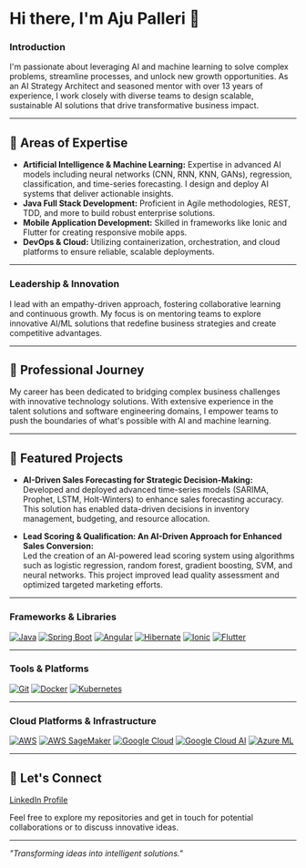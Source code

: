 # Hi there, I'm Aju Palleri 👋

### Introduction
I'm passionate about leveraging AI and machine learning to solve complex problems, streamline processes, and unlock new growth opportunities. As an AI Strategy Architect and seasoned mentor with over 13 years of experience, I work closely with diverse teams to design scalable, sustainable AI solutions that drive transformative business impact.

---

## 🚀 Areas of Expertise
- **Artificial Intelligence & Machine Learning:** Expertise in advanced AI models including neural networks (CNN, RNN, KNN, GANs), regression, classification, and time-series forecasting. I design and deploy AI systems that deliver actionable insights.
- **Java Full Stack Development:** Proficient in Agile methodologies, REST, TDD, and more to build robust enterprise solutions.
- **Mobile Application Development:** Skilled in frameworks like Ionic and Flutter for creating responsive mobile apps.
- **DevOps & Cloud:** Utilizing containerization, orchestration, and cloud platforms to ensure reliable, scalable deployments.

---

### Leadership & Innovation
I lead with an empathy-driven approach, fostering collaborative learning and continuous growth. My focus is on mentoring teams to explore innovative AI/ML solutions that redefine business strategies and create competitive advantages.

---

## 💼 Professional Journey
My career has been dedicated to bridging complex business challenges with innovative technology solutions. With extensive experience in the talent solutions and software engineering domains, I empower teams to push the boundaries of what's possible with AI and machine learning.

---

## 🚀 Featured Projects
- **AI-Driven Sales Forecasting for Strategic Decision-Making:**  
  Developed and deployed advanced time-series models (SARIMA, Prophet, LSTM, Holt-Winters) to enhance sales forecasting accuracy. This solution has enabled data-driven decisions in inventory management, budgeting, and resource allocation.

- **Lead Scoring & Qualification: An AI-Driven Approach for Enhanced Sales Conversion:**  
  Led the creation of an AI-powered lead scoring system using algorithms such as logistic regression, random forest, gradient boosting, SVM, and neural networks. This project improved lead quality assessment and optimized targeted marketing efforts.

---

### Frameworks & Libraries
[![Java](https://img.shields.io/badge/Java-ED8B00?style=for-the-badge&logo=java&logoColor=white)](https://www.java.com/)  [![Spring Boot](https://img.shields.io/badge/Spring%20Boot-6DB33F?style=for-the-badge&logo=springboot&logoColor=white)](https://spring.io/projects/spring-boot)  [![Angular](https://img.shields.io/badge/Angular-DD0031?style=for-the-badge&logo=angular&logoColor=white)](https://angular.io/)  [![Hibernate](https://img.shields.io/badge/Hibernate-59666C?style=for-the-badge)](https://hibernate.org/)  [![Ionic](https://img.shields.io/badge/Ionic-3880FF?style=for-the-badge&logo=ionic&logoColor=white)](https://ionicframework.com/) 
[![Flutter](https://img.shields.io/badge/Flutter-02569B?style=for-the-badge&logo=flutter&logoColor=white)](https://flutter.dev/)

---

### Tools & Platforms
[![Git](https://img.shields.io/badge/Git-F05032?style=for-the-badge&logo=git&logoColor=white)](https://git-scm.com/)  [![Docker](https://img.shields.io/badge/Docker-2496ED?style=for-the-badge&logo=docker&logoColor=white)](https://www.docker.com/)  [![Kubernetes](https://img.shields.io/badge/Kubernetes-326CE5?style=for-the-badge&logo=kubernetes&logoColor=white)](https://kubernetes.io/)

---

### Cloud Platforms & Infrastructure
[![AWS](https://img.shields.io/badge/AWS-232F3E?style=for-the-badge&logo=amazon-aws&logoColor=white)](https://aws.amazon.com/)  [![AWS SageMaker](https://img.shields.io/badge/AWS%20SageMaker-FF9900?style=for-the-badge&logo=amazonaws&logoColor=white)](https://aws.amazon.com/sagemaker/)  [![Google Cloud](https://img.shields.io/badge/Google%20Cloud-4285F4?style=for-the-badge&logo=google-cloud&logoColor=white)](https://cloud.google.com/)  [![Google Cloud AI](https://img.shields.io/badge/AI%20Platform-4285F4?style=for-the-badge&logo=google-cloud&logoColor=white)](https://cloud.google.com/ai-platform)  [![Azure ML](https://img.shields.io/badge/Azure%20ML-0078D4?style=for-the-badge&logo=microsoftazure&logoColor=white)](https://azure.microsoft.com/en-us/services/machine-learning/)

---

## 🤝 Let's Connect
[LinkedIn Profile](https://www.linkedin.com/in/aju-palleri-248798a4/)

Feel free to explore my repositories and get in touch for potential collaborations or to discuss innovative ideas.

---

*"Transforming ideas into intelligent solutions."*
